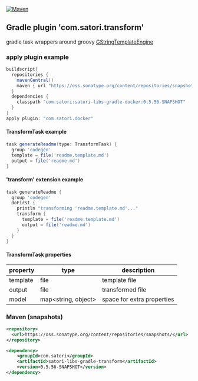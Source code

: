 [![Maven](https://img.shields.io/nexus/s/https/oss.sonatype.org/com.satori/satori-libs-gradle-transform.svg)](https://oss.sonatype.org/content/repositories/snapshots/com/satori/satori-libs-gradle-transform/0.5.56-SNAPSHOT/)
## Gradle plugin 'com.satori.transform' 

gradle task wrappers around groovy [GStringTemplateEngine](http://docs.groovy-lang.org/next/html/documentation/template-engines.html#_gstringtemplateengine)

### apply plugin example

```gradle
buildscript{
  repositories {
    mavenCentral()
    maven { url "https://oss.sonatype.org/content/repositories/snapshots" }
  }
  dependencies {
    classpath "com.satori:satori-libs-gradle-docker:0.5.56-SNAPSHOT"
  }
}
apply plugin: "com.satori.docker"
```

#### TransformTask example
```gradle
task generateReadme(type: TransformTask) {
  group 'codegen'
  template = file('readme.template.md')
  output = file('readme.md')
}
```

#### 'transform' extension example
```gradle
task generateReadme {
  group 'codegen'
  doFirst {
    println "transforming 'readme.template.md'..."
    transform {
      template = file('readme.template.md')
      output = file('readme.md')
    }
  }
}
```

#### TransformTask properties
| property   | type                 | description                            |
|------------|----------------------|----------------------------------------|
| template   | file                 | template file                          |
| output     | file                 | transformed file                       |
| model      | map<string, object>  | space for extra properties             |


### Maven (snapshots)
```xml
<repository>
  <url>https://oss.sonatype.org/content/repositories/snapshots/</url>
</repository>
```
```xml
<dependency>
    <groupId>com.satori</groupId>
    <artifactId>satori-libs-gradle-transform</artifactId>
    <version>0.5.56-SNAPSHOT</version>
</dependency>
```
